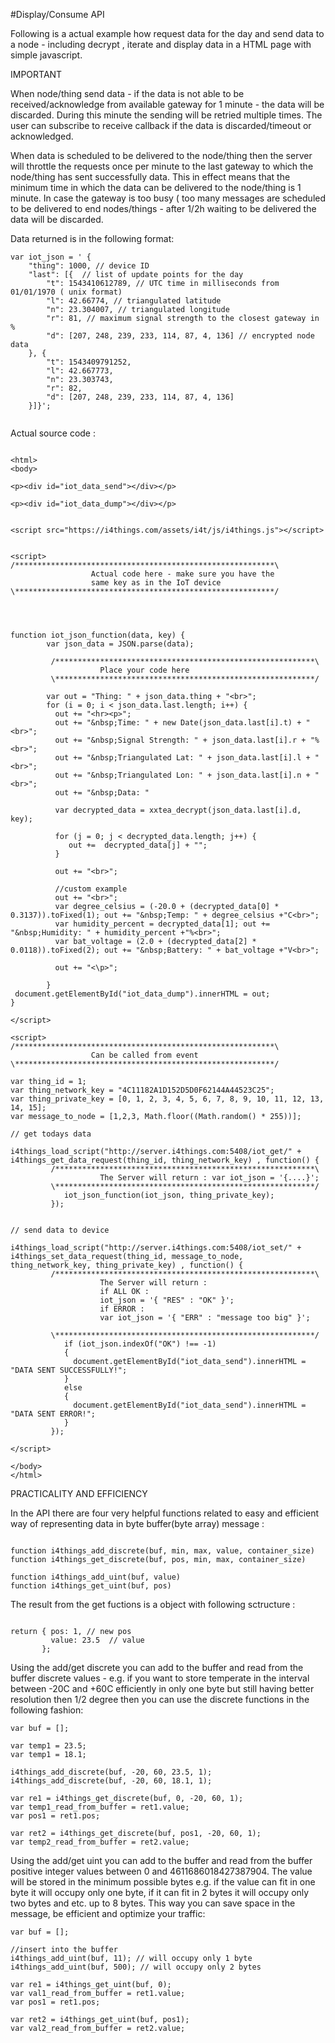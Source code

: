 #Display/Consume API

Following is a actual example how request data for the day and send data to a node - including  decrypt , iterate and display data in a HTML page with simple javascript.
 
IMPORTANT
 
When node/thing send data - if the data is not able to be received/acknowledge from available gateway for 1 minute - the data will be discarded. During this minute the sending  will be retried multiple times. The user can subscribe to receive callback if the data is discarded/timeout or  acknowledged.
 
When data is scheduled to be delivered to the node/thing then the server will throttle the requests once per minute to the last gateway to which the node/thing has sent successfully data.  This in effect means that the minimum time in which the data can be delivered to the node/thing is 1 minute.  In case the gateway is too busy ( too many messages are scheduled to be delivered to end nodes/things - after 1/2h waiting to be delivered the data will be discarded.
 
Data returned is in the following format:
```
var iot_json = ' {
    "thing": 1000, // device ID
    "last": [{  // list of update points for the day
        "t": 1543410612789, // UTC time in milliseconds from 01/01/1970 ( unix format)
        "l": 42.66774, // triangulated latitude 
        "n": 23.304007, // triangulated longitude
        "r": 81, // maximum signal strength to the closest gateway in %
        "d": [207, 248, 239, 233, 114, 87, 4, 136] // encrypted node data 
    }, {
        "t": 1543409791252,
        "l": 42.667773,
        "n": 23.303743,
        "r": 82,
        "d": [207, 248, 239, 233, 114, 87, 4, 136]
    }]}';
    
```

Actual source code :

```

<html>
<body>

<p><div id="iot_data_send"></div></p>

<p><div id="iot_data_dump"></div></p>


<script src="https://i4things.com/assets/i4t/js/i4things.js"></script>


<script>	
/**********************************************************\
				  Actual code here - make sure you have the 
				  same key as in the IoT device
\**********************************************************/



	
function iot_json_function(data, key) {
        var json_data = JSON.parse(data);
		
		 /**********************************************************\
					Place your code here
         \**********************************************************/
		
        var out = "Thing: " + json_data.thing + "<br>";
        for (i = 0; i < json_data.last.length; i++) {
		  out += "<hr><p>";
          out += "&nbsp;Time: " + new Date(json_data.last[i].t) + "<br>";
          out += "&nbsp;Signal Strength: " + json_data.last[i].r + "%<br>";
		  out += "&nbsp;Triangulated Lat: " + json_data.last[i].l + "<br>";
		  out += "&nbsp;Triangulated Lon: " + json_data.last[i].n + "<br>";
          out += "&nbsp;Data: "
		  
		  var decrypted_data = xxtea_decrypt(json_data.last[i].d, key);
          
		  for (j = 0; j < decrypted_data.length; j++) {
             out +=  decrypted_data[j] + "";
          }
		  
          out += "<br>";
		  
		  //custom example
		  out += "<br>";
		  var degree_celsius = (-20.0 + (decrypted_data[0] * 0.3137)).toFixed(1); out += "&nbsp;Temp: " + degree_celsius +"C<br>";
          var humidity_percent = decrypted_data[1]; out += "&nbsp;Humidity: " + humidity_percent +"%<br>";
		  var bat_voltage = (2.0 + (decrypted_data[2] * 0.0118)).toFixed(2); out += "&nbsp;Battery: " + bat_voltage +"V<br>";
		  
		  out += "<\p>";
		  
        }
 document.getElementById("iot_data_dump").innerHTML = out;
}

</script>

<script> 
/**********************************************************\
				  Can be called from event
\**********************************************************/

var thing_id = 1;
var thing_network_key = "4C11182A1D152D5D0F62144A44523C25";
var thing_private_key = [0, 1, 2, 3, 4, 5, 6, 7, 8, 9, 10, 11, 12, 13, 14, 15];
var message_to_node = [1,2,3, Math.floor((Math.random() * 255))];
		 
// get todays data		 
         i4things_load_script("http://server.i4things.com:5408/iot_get/" + i4things_get_data_request(thing_id, thing_network_key) , function() {
		 /**********************************************************\
					The Server will return : var iot_json = '{....}';
         \**********************************************************/
			iot_json_function(iot_json, thing_private_key);
		 });
		
		
// send data to device		 
         i4things_load_script("http://server.i4things.com:5408/iot_set/" + i4things_set_data_request(thing_id, message_to_node, thing_network_key, thing_private_key) , function() {
		 /**********************************************************\
					The Server will return : 
					if ALL OK :
					iot_json = '{ "RES" : "OK" }';
					if ERROR :
					var iot_json = '{ "ERR" : "message too big" }';

         \**********************************************************/
			if (iot_json.indexOf("OK") !== -1)
			{
			  document.getElementById("iot_data_send").innerHTML = "DATA SENT SUCCESSFULLY!";
			}
			else
			{
			  document.getElementById("iot_data_send").innerHTML = "DATA SENT ERROR!";
			}
		 });		 
		 
</script>

</body>
</html>

```

 

PRACTICALITY AND EFFICIENCY

In the API there are four very helpful functions related to easy and efficient way of representing data in byte buffer(byte array) message :

```

function i4things_add_discrete(buf, min, max, value, container_size)
function i4things_get_discrete(buf, pos, min, max, container_size)

function i4things_add_uint(buf, value)
function i4things_get_uint(buf, pos)

```

The result from the get fuctions is a object with following sctructure :

```

return { pos: 1, // new pos
         value: 23.5  // value
       };
```

Using the add/get discrete you can add to the buffer and read from the buffer discrete values - e.g. if you want to store temperate in the interval between -20C and +60C efficiently in only one byte but still having better resolution then 1/2 degree then you can use the discrete functions in the following fashion:

```
var buf = [];

var temp1 = 23.5;
var temp1 = 18.1;

i4things_add_discrete(buf, -20, 60, 23.5, 1);
i4things_add_discrete(buf, -20, 60, 18.1, 1);

var re1 = i4things_get_discrete(buf, 0, -20, 60, 1);
var temp1_read_from_buffer = ret1.value;
var pos1 = ret1.pos;
 
var ret2 = i4things_get_discrete(buf, pos1, -20, 60, 1); 
var temp2_read_from_buffer = ret2.value;
```

Using the add/get uint you can add to the buffer and read from the buffer positive integer values between 0 and 4611686018427387904. The value will be stored in the minimum possible bytes e.g. if the value can fit in one byte it will occupy only one byte, if it can fit in 2 bytes it will occupy only two bytes and etc. up to 8 bytes. This way you can save space in the message, be efficient and optimize your traffic:

```
var buf = [];

//insert into the buffer
i4things_add_uint(buf, 11); // will occupy only 1 byte
i4things_add_uint(buf, 500); // will occupy only 2 bytes

var re1 = i4things_get_uint(buf, 0);
var val1_read_from_buffer = ret1.value;
var pos1 = ret1.pos;
 
var ret2 = i4things_get_uint(buf, pos1); 
var val2_read_from_buffer = ret2.value;
```
